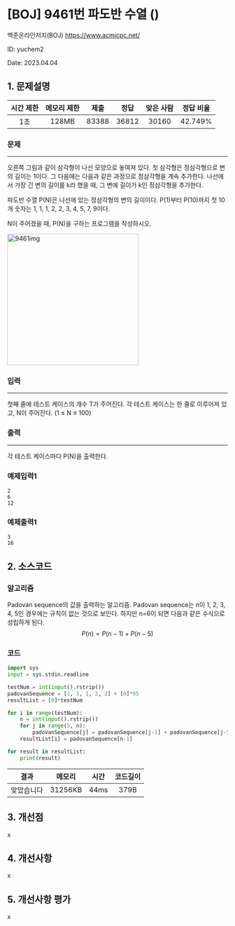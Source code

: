 # [BOJ] 9461번 파도반 수열 ()
백준온라인저지(BOJ) https://www.acmicpc.net/

ID: yuchem2

Date: 2023.04.04
## 1. 문제설명
| 시간 제한 | 메모리 제한 | 제출  | 정답 | 맞은 사람 | 정답 비율 |
| :---: | :---: | :---: | :---: | :---: | :---: |
|  1초  | 128MB  | 83388 | 36812 | 30160  | 42.749%  |

### 문제
---
오른쪽 그림과 같이 삼각형이 나선 모양으로 놓여져 있다. 첫 삼각형은 정삼각형으로 변의 길이는 1이다. 그 다음에는 다음과 같은 과정으로 정삼각형을 계속 추가한다. 나선에서 가장 긴 변의 길이를 k라 했을 때, 그 변에 길이가 k인 정삼각형을 추가한다.

파도반 수열 P(N)은 나선에 있는 정삼각형의 변의 길이이다. P(1)부터 P(10)까지 첫 10개 숫자는 1, 1, 1, 2, 2, 3, 4, 5, 7, 9이다.

N이 주어졌을 때, P(N)을 구하는 프로그램을 작성하시오.

<img width="300" alt="9461img" src="https://user-images.githubusercontent.com/101711808/229559096-1c657841-7ee5-4c9e-afa0-08c28e3b52cc.png">


### 입력
---
첫째 줄에 테스트 케이스의 개수 T가 주어진다. 각 테스트 케이스는 한 줄로 이루어져 있고, N이 주어진다. (1 ≤ N ≤ 100)

### 출력
---
각 테스트 케이스마다 P(N)을 출력한다.

### 예제입력1
```
2
6
12
```

### 예제출력1
```
3
16
```

## 2. 소스코드
### 알고리즘
Padovan sequence의 값을 출력하는 알고리즘. 
Padovan sequence는 n이 1, 2, 3, 4, 5인 경우에는 규칙이 없는 것으로 보인다. 하지만 n=6이 되면 다음과 같은 수식으로 성립하게 된다. 
$$P(n) = P(n-1) + P(n-5)$$

### 코드
```python
import sys
input = sys.stdin.readline

testNum = int(input().rstrip())
padovanSequence = [1, 1, 1, 2, 2] + [0]*95
resultList = [0]*testNum

for i in range(testNum):
    n = int(input().rstrip())
    for j in range(5, n):
        padovanSequence[j] = padovanSequence[j-1] + padovanSequence[j-5]
    resultList[i] = padovanSequence[n-1]

for result in resultList:
    print(result)
```

| 결과 | 메모리 | 시간 | 코드길이 |
|:---:|:-----: | :---: | :----: |
| 맞았습니다 | 31256KB | 44ms | 379B |


## 3. 개선점
x
## 4. 개선사항
x
## 5. 개선사항 평가
x
